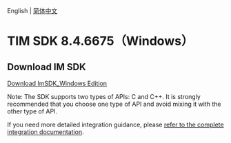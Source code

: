 English | [简体中文](./README_ZH.md)

# TIM SDK 8.4.6675（Windows）

## Download IM SDK

[Download ImSDK_Windows Edition](https://im.sdk.qcloud.com/download/plus/8.4.6675/cross_platform/ImSDK_Windows_8.4.6675.zip)

Note: The SDK supports two types of APIs: C and C++. It is strongly recommended that you choose one type of API and avoid mixing it with the other type of API.

If you need more detailed integration guidance, please [refer to the complete integration documentation](https://www.tencentcloud.com/document/product/1047/34310).
